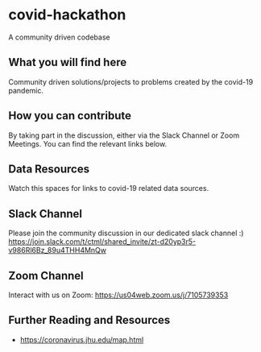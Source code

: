 # covid-hackathon
A community driven codebase

## What you will find here
Community driven solutions/projects to problems created by the covid-19 pandemic. 

## How you can contribute
By taking part in the discussion, either via the Slack Channel or Zoom Meetings. You can find the relevant links below.

## Data Resources
Watch this spaces for links to covid-19 related data sources.

## Slack Channel
Please join the community discussion in our dedicated slack channel :)
https://join.slack.com/t/ctml/shared_invite/zt-d20yp3r5-v986Rl6Bz_89u4THH4MnQw

## Zoom Channel
Interact with us on Zoom:
https://us04web.zoom.us/j/7105739353

## Further Reading and Resources
- https://coronavirus.jhu.edu/map.html





